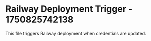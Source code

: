 # Railway Deployment Trigger - 1750825742138
This file triggers Railway deployment when credentials are updated.